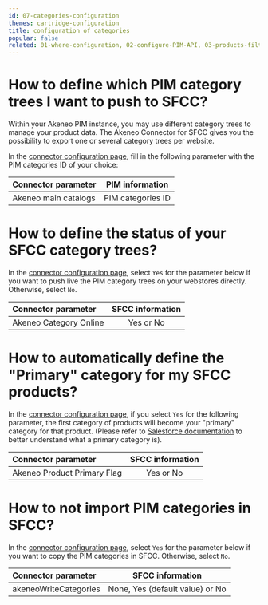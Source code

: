 ```yaml
---
id: 07-categories-configuration
themes: cartridge-configuration
title: configuration of categories
popular: false
related: 01-where-configuration, 02-configure-PIM-API, 03-products-filter-configuration, 04-import-images-configuration, 05-import-media-configuration, 06-mapping-configuration, 08-multi-storefront-configuration, 09-reference-entities
---
```


# How to define which PIM category trees I want to push to SFCC?

Within your Akeneo PIM instance, you may use different category trees to manage your product data. The Akeneo Connector for SFCC gives you the possibility to export one or several category trees per website.

In the [connector configuration page](01-where-configuration.html), fill in the following parameter with the PIM categories ID of your choice:

| Connector parameter           | PIM information         |
| :-----------------------------| :---------------------: |
| Akeneo main catalogs          |  PIM categories ID      |   

# How to define the status of your SFCC category trees?

In the [connector configuration page](01-where-configuration.html), select `Yes` for the parameter below if you want to push live the PIM category trees on your webstores directly. Otherwise, select `No`.

| Connector parameter           | SFCC information        |
| :-----------------------------| :---------------------: |
| Akeneo Category Online        |  Yes or No              |

# How to automatically define the "Primary" category for my SFCC products?

In the [connector configuration page](01-where-configuration.html), if you select `Yes` for the following parameter, the first category of products will become your "primary" category for that product. (Please refer to [Salesforce documentation](https://documentation.b2c.commercecloud.salesforce.com/DOC1/topic/com.demandware.dochelp/Products/Classificationvsprimarycategory.html) to better understand what a primary category is).

| Connector parameter                | SFCC information        |
| :----------------------------------| :---------------------: |
| Akeneo Product Primary Flag        |  Yes or No              |

# How to not import PIM categories in SFCC?

In the [connector configuration page](01-where-configuration.html), select `Yes` for the parameter below if you want to copy the PIM categories in SFCC. Otherwise, select `No`.

| Connector parameter           | SFCC information        |
| :-----------------------------| :---------------------: |
| akeneoWriteCategories        |  None, Yes (default value) or No              |

